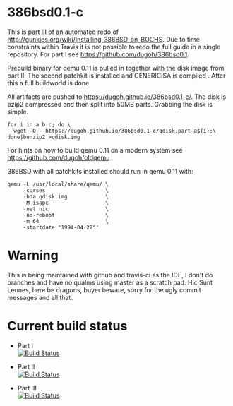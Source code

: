 # 386bsd0.1-c

This is part III of an automated redo of http://gunkies.org/wiki/Installing_386BSD_on_BOCHS. Due to time constraints within Travis it is not possible to redo the full guide in a single repository. For part I see https://github.com/dugoh/386bsd0.1.

Prebuild binary for qemu 0.11 is pulled in together with the disk image from part II. The second patchkit is installed and GENERICISA is compiled . After this a full buildworld is done.

All artifacts are pushed to https://dugoh.github.io/386bsd0.1-c/. The disk is bzip2 compressed and then split into 50MB parts. Grabbing the disk is simple.

```
for i in a b c; do \
  wget -O - https://dugoh.github.io/386bsd0.1-c/qdisk.part-a${i};\
done|bunzip2 >qdisk.img
```

For hints on how to build qemu 0.11 on a modern system see https://github.com/dugoh/oldqemu

386BSD with all patchkits installed should run in qemu 0.11 with:

```
qemu -L /usr/local/share/qemu/ \
     -curses                   \
     -hda qdisk.img            \
     -M isapc                  \
     -net nic                  \
     -no-reboot                \
     -m 64                     \
     -startdate "1994-04-22"'
```

# Warning

This is being maintained with github and travis-ci as the IDE, I don't do branches and have no qualms using master as a scratch pad. Hic Sunt Leones, here be dragons, buyer beware, sorry for the ugly commit messages and all that.

# Current build status

-    Part I    
[![Build Status](https://travis-ci.org/dugoh/386bsd0.1.svg?branch=master)](https://travis-ci.org/dugoh/386bsd0.1)

-    Part II   
[![Build Status](https://travis-ci.org/dugoh/386bsd0.1-b.svg?branch=master)](https://travis-ci.org/dugoh/386bsd0.1-b)

-    Part III   
[![Build Status](https://travis-ci.org/dugoh/386bsd0.1-c.svg?branch=master)](https://travis-ci.org/dugoh/386bsd0.1-c)
